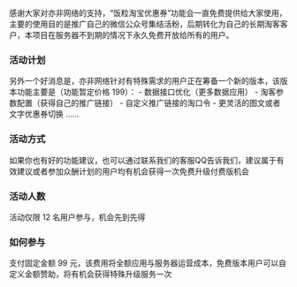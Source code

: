感谢大家对亦非网络的支持，“饭粒淘宝优惠券”功能会一直免费提供给大家使用，主要的使用目的是推广自己的微信公众号集结活粉，后期转化为自己的长期淘客客户，本项目在服务器不到期的情况下永久免费开放给所有的用户。

### 活动计划
另外一个好消息是，亦非网络针对有特殊需求的用户正在筹备一个新的版本，该版本功能主要是（功能暂定价格 199）：
    - 数据接口优化（更多数据应用）
    - 淘客参数配置（获得自己的推广链接）
    - 自定义推广链接的淘口令
    - 更灵活的图文或者文字优惠券切换
    ……

### 活动方式
如果你也有好的功能建议，也可以通过联系我们的客服QQ告诉我们，建议属于有效建议或者参加众酬计划的用户均有机会获得一次免费升级付费版机会

### 活动人数
活动仅限 12 名用户参与，机会先到先得  

### 如何参与
支付固定金额 99 元，该费用将全额应用与服务器运营成本，免费版本用户可以自定义金额赞助，将有机会获得特殊升级服务一次


